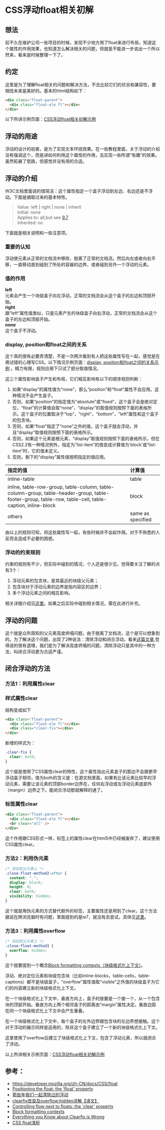# CSS浮动float相关初解
## 想法
前不久在维护公司一些项目的时候，发现不少地方用了float来进行布局，知道这个属性的作用效果，也知道怎么解决相关的问题，但就是不能进一步说出一个所以然来，看来是时候整理一下了。
## 约定
这里是为了理解float相关的问题和解决方法，不去比较它们的优劣和兼容性，要相信未来是美好的。基本的html结构如下：
```html
<div class="float-parent">
  <div class="float-ele fl"></div>
</div>
```
以下所讲示例页面：[CSS浮动float相关初解示例](https://xxholic.github.io/lab/lab-css/float.html)
## 浮动的用途
浮动的设计的初衷，是为了实现文本环绕效果。在一些教程里面，关于浮动的介绍没有强调这个，而是讲如何利用这个属性的作用，去实现一些所谓“有趣”的效果。虽然拓展了思路，但感觉并没有用的合适。
## 浮动的介绍
W3C文档里面说的很简洁：这个属性指定一个盒子浮动到左边、右边还是不浮动。下面是摘取过来的基本特性。
> Value: left | right | none | inherit  
> Initial: none  
> Applies to: all,but see [9.7](https://www.w3.org/TR/CSS22/visuren.html#dis-pos-flo)  
> Inherited: no  

下面就是相关说明和一些注意项。
### 重要的认知
浮动使元素从正常的文档流中移除，脱离了正常的文档流。然后向左或者向右平移，一直移动直到碰到了所处的容器的边界，或者碰到另外一个浮动的元素。
### 值的作用
**left**  
元素会产生一个块级盒子向左浮动，正常的文档流会从这个盒子的右边和顶部开始。  
**right**  
跟“left”属性值类似，只是元素产生的块级盒子向右浮动，正常的文档流会从这个盒子的左边和顶部开始。  
**none**  
这个盒子不浮动。
### display, position和float之间的关系
这个真的很有必要弄清楚，不是一次两次看到有人把这些属性写在一起，感觉是在用试错的心理写CSS。以下情况示例页面：[display, position和float之间的关系示例](https://xxholic.github.io/lab/lab-css/float-display-position.html) 。精力有限，规则应用下只试了部分取值情况。


这三个属性影响盒子产生和布局，它们相互影响有以下的顺序规则判断：
1. 如果“display”的属性值为“none”，那么“position”和“float”属性不会应用。这种情况不会产生盒子。
2. 否则，如果“position”的指定值为“absolute”或“fixed”，这个盒子会是绝对定位，“float”的计算值会取“none”，“display”的取值规则按照下面的表格所示。这个盒子的位置取决于“top”，“right”，“bottom”，“left”属性和这个盒子的包含块。
3. 否则，如果“float”指定了“none”之外的值，这个盒子就会浮动，并且“display”取值规则按照下面的表格所示。
4. 否则，如果这个元素是根元素，“display”取值规则按照下面的表格所示。但在CSS2.2有一种情况例外，指定为“list-item”的值变成计算值为‘block’或“list-item”时，它的值未定义。
5. 否则，剩下的“display”属性值按照指定的值应用。

| 指定的值 | 计算值 |  
| :------------- |:-------------|  
| inline-table | table | 
| inline, table-row-group, table-column, table-column-group, table-header-group, table-footer-group, table-row, table-cell, table-caption, inline-block | block | 
| others | same as specified | 

由以上的规则可知，将这些属性写一起，有些时候并不会起作用。对于不熟悉的人反而会造成不必要的困惑。

### 浮动的约束规则
约束的规则有不少，但实际中碰到的情况，个人还是很少见，觉得要关注了解的点有3个：
1. 浮动元素的包含块，是其最近的块级父元素；
2. 包含块对于浮动元素的边界是指内容区的边界；
3. 多个浮动元素之间的相互影响。

相关详细介绍见[这里](https://www.w3.org/TR/CSS22/visuren.html#x36)。如果之后实际中碰到相关情况，需在此进行补充。
## 浮动的问题
这个就是众所周知的父元素高度坍塌问题，由于脱离了文档流，这个是可以想象到的。为了解决这个问题，出现了2种说法：清除浮动和闭合浮动。看来[这篇文章](http://www.iyunlu.com/view/css-xhtml/55.html),觉得说的很有道理，我们是为了解决高度坍塌的问题，清除浮动只是其中的一种方法，叫闭合浮动更为合适严谨。
## 闭合浮动的方法
### 方法1：利用属性clear
### 样式属性clear
结构变成如下
```html
<div class="float-parent">
  <div class="float-ele fl"></div>
  <div class="clear-fix"></div>
</div>
```
新增的样式为：
```css
.clear-fix {
  clear: both;
}
```
这个就是使用了CSS属性clear的特性，这个属性指出元素盒子的那边不会跟更早浮动盒子相邻，值为both的含义是：在源文档里面，如果有比该元素比较早的浮动元素，需要让该元素的顶部border边界在，任何右浮动或左浮动元素底部外（margin）边界之下。能闭合浮动那就解释的通了。
### 标签属性clear
```html
<div class="float-parent">
  <div class="float-ele fl"></div>
  <br clear="all" />
</div>
```
这个作用跟CSS形式一样，标签上的属性clear在html5中已经被废弃了，建议使用CSS属性clear。
### 方法2：利用伪元素
```css
/* 添加到父元素上 */
.close-float-method2:after {
  content: ".";
  display: block;
  height: 0;
  clear: both;
  visibility: hidden;
}
```
这个就是用伪元素的方式替代额外的标签，主要属性还是用到了clear。这个方法据说在跨浏览器时有问题，里面提到的是ie7，就没有去尝试，具体见[这里](http://www.iyunlu.com/view/css-xhtml/56.html)。
### 方法3：利用属性overflow
```css
/* 添加到父元素上 */
.close-float-method3 {
  overflow: hidden;
}
```
这个就要提到一个概念[Block formatting contexts（块级格式化上下文）](https://www.w3.org/TR/CSS22/visuren.html#block-formatting)。  

浮动、绝对定位元素和块级包含块（比如inline-blocks，table-cells，table-captions）都不是块级盒子，“overflow”属性值取“visible”之外值的块级盒子为它们的内容建立新的块级格式化上下文。

在一个块级格式化上下文中，垂直方向上，盒子的放置是一个接一个，从一个包含块的顶部开始。垂直方向上两个相邻盒子的距离由“margin”属性决定。垂直边距在同一个块级格式化上下文中会产生重叠。

在一个块级格式化上下文中，每个盒子的左外边界跟包含块的左边界想接触。这个对于浮动的展示同样是适用的，除非这个盒子建立了一个新的块级格式化上下文。

这里使用了overflow后建立了块级格式化上下文，包含了浮动元素，所以就闭合了浮动。

以上所讲相关示例页面：[CSS浮动float相关初解示例](https://xxholic.github.io/lab/lab-css/float.html)
## 参考：
- https://developer.mozilla.org/zh-CN/docs/CSS/float
- [Positioning the float: the 'float' property](https://www.w3.org/TR/CSS22/visuren.html#float-position)
- [那些年我们一起清除过的浮动](http://www.iyunlu.com/view/css-xhtml/55.html)
- [clearfix改良及overflow:hidden详解【译文】](http://www.iyunlu.com/view/css-xhtml/56.html)
- [Controlling flow next to floats: the 'clear' property](https://www.w3.org/TR/CSS22/visuren.html#propdef-clear)
- [Block formatting contexts](https://www.w3.org/TR/CSS22/visuren.html#block-formatting)
- [Everything you Know about Clearfix is Wrong](http://www.cssmojo.com/clearfix_block-formatting-context_and_hasLayout/)
- [CSS float浅析](https://www.cnblogs.com/cc156676/p/5682439.html)